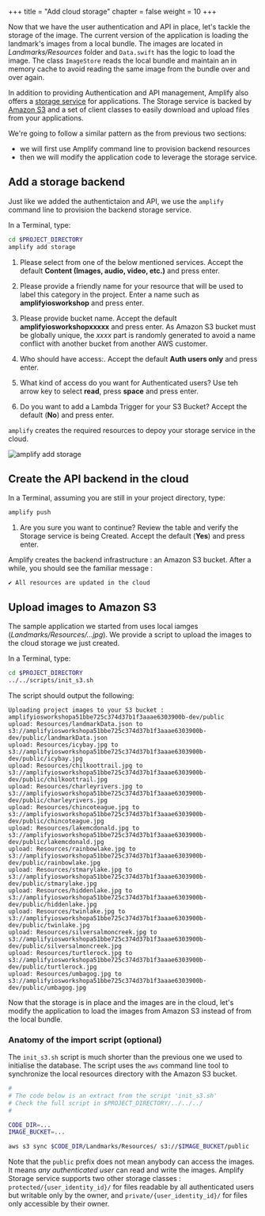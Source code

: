 +++
title = "Add cloud storage"
chapter = false
weight = 10
+++

Now that we have the user authentication and API in place, let's tackle the storage of the image.  The current version of the application is loading the landmark's images from a local bundle.  The images are located in *Landmarks/Resources* folder and `Data.swift` has the logic to load the image.  The class `ImageStore` reads the local bundle and maintain an in memory cache to avoid reading the same image from the bundle over and over again.

In addition to providing Authentication and API management, Amplify also offers a [storage service](https://aws-amplify.github.io/docs/ios/storage) for applications.  The Storage service is backed by [Amazon S3](https://docs.aws.amazon.com/en_pv/AmazonS3/latest/gsg/GetStartedWithS3.html) and a set of client classes to easily download and upload files from your applications.  

We're going to follow a similar pattern as the from previous two sections:

- we will first use Amplify command line to provision backend resources
- then we will modify the application code to leverage the storage service.

## Add a storage backend

Just like we added the authentictaion and API, we use the `amplify` command line to provision the backend storage service.

In a Terminal, type:

```bash
cd $PROJECT_DIRECTORY
amplify add storage
```

1. Please select from one of the below mentioned services.  Accept the default **Content (Images, audio, video, etc.)** and press enter.

1. Please provide a friendly name for your resource that will be used to label this category in the project.  Enter a name such as **amplifyiosworkshop** and press enter.

1. Please provide bucket name.  Accept the default **amplifyiosworkshopxxxxx**  and press enter.  As Amazon S3 bucket must be globally unique, the *xxxx* part is randomly generated to avoid a name conflict with another bucket from another AWS customer.

1. Who should have access:.  Accept the default **Auth users only** and press enter.

1. What kind of access do you want for Authenticated users?  Use teh arrow key to select **read**, press **space** and press enter.

1. Do you want to add a Lambda Trigger for your S3 Bucket? Accept the default (**No**) and press enter.

`amplify` creates the required resources to depoy your storage service in the cloud.

![amplify add storage](/images/50-10-amplify-1.png)

## Create the API backend in the cloud

In a Terminal, assuming you are still in your project directory, type:

```bash
amplify push
```

1. Are you sure you want to continue? Review the table and verify the Storage service is being Created.  Accept the default (**Yes**) and press enter.

Amplify creates the backend infrastructure : an Amazon S3 bucket.  After a while, you should see the familiar message :

```text
✔ All resources are updated in the cloud
```

## Upload images to Amazon S3

The sample application we started from uses local iamges (*Landmarks/Resources/...jpg*).  We provide a script to upload the images to the cloud storage we just created.  

In a Terminal, type:

```bash
cd $PROJECT_DIRECTORY
../../scripts/init_s3.sh
```

The script should output the following:

```text 
Uploading project images to your S3 bucket : amplifyiosworkshopa51bbe725c374d37b1f3aaae6303900b-dev/public
upload: Resources/landmarkData.json to s3://amplifyiosworkshopa51bbe725c374d37b1f3aaae6303900b-dev/public/landmarkData.json
upload: Resources/icybay.jpg to s3://amplifyiosworkshopa51bbe725c374d37b1f3aaae6303900b-dev/public/icybay.jpg
upload: Resources/chilkoottrail.jpg to s3://amplifyiosworkshopa51bbe725c374d37b1f3aaae6303900b-dev/public/chilkoottrail.jpg
upload: Resources/charleyrivers.jpg to s3://amplifyiosworkshopa51bbe725c374d37b1f3aaae6303900b-dev/public/charleyrivers.jpg
upload: Resources/chincoteague.jpg to s3://amplifyiosworkshopa51bbe725c374d37b1f3aaae6303900b-dev/public/chincoteague.jpg
upload: Resources/lakemcdonald.jpg to s3://amplifyiosworkshopa51bbe725c374d37b1f3aaae6303900b-dev/public/lakemcdonald.jpg
upload: Resources/rainbowlake.jpg to s3://amplifyiosworkshopa51bbe725c374d37b1f3aaae6303900b-dev/public/rainbowlake.jpg
upload: Resources/stmarylake.jpg to s3://amplifyiosworkshopa51bbe725c374d37b1f3aaae6303900b-dev/public/stmarylake.jpg
upload: Resources/hiddenlake.jpg to s3://amplifyiosworkshopa51bbe725c374d37b1f3aaae6303900b-dev/public/hiddenlake.jpg
upload: Resources/twinlake.jpg to s3://amplifyiosworkshopa51bbe725c374d37b1f3aaae6303900b-dev/public/twinlake.jpg
upload: Resources/silversalmoncreek.jpg to s3://amplifyiosworkshopa51bbe725c374d37b1f3aaae6303900b-dev/public/silversalmoncreek.jpg
upload: Resources/turtlerock.jpg to s3://amplifyiosworkshopa51bbe725c374d37b1f3aaae6303900b-dev/public/turtlerock.jpg
upload: Resources/umbagog.jpg to s3://amplifyiosworkshopa51bbe725c374d37b1f3aaae6303900b-dev/public/umbagog.jpg
```

Now that the storage is in place and the images are in the cloud, let's modify the application to load the images from Amazon S3 instead of from the local bundle.

### Anatomy of the import script (optional) 

The `init_s3.sh` script is much shorter than the previous one we used to initialise the database.  The script uses the `aws` command line tool to synchronize the local resources directory with the Amazon S3 bucket.

```bash
#
# The code below is an extract from the script 'init_s3.sh'
# Check the full script in $PROJECT_DIRECTORY/../../../
#

CODE_DIR=...
IMAGE_BUCKET=...

aws s3 sync $CODE_DIR/Landmarks/Resources/ s3://$IMAGE_BUCKET/public
```

Note that the `public` prefix does not mean anybody can access the images.  It means *any authenticated user* can read and write the images.  Amplify Storage service supports two other storage classes : `protected/{user_identity_id}/` for files readable by all authenticated users but writable only by the owner, and `private/{user_identity_id}/` for files only accessible by their owner.